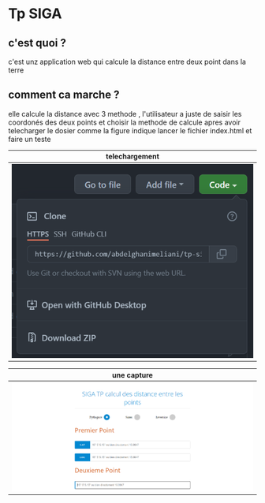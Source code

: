# Tp SIGA

## c'est quoi ?
 c'est unz application web qui calcule la distance entre deux point dans la terre 


## comment ca marche ?
 elle calcule la distance avec 3 methode , l'utilisateur a juste de saisir les coordonés des deux points et choisir la methode de calcule 
 apres avoir telecharger le dosier comme la figure indique lancer le fichier index.html et faire un teste


|telechargement|
 |:------------:|
 ![telechargement](telechargement.PNG)|

|une capture|
 |:------------:|
 ![tp SIGA](Capture.PNG)|